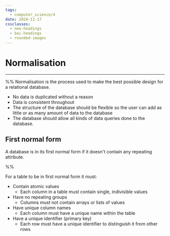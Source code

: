 ```yaml
---
tags:
  - computer_science/4
date: 2024-11-17
cssclasses:
  - neo-headings
  - bai-headings
  - rounded-images
---
```

# Normalisation
***
%% Normalisation is the process used to make the best possible design for a relational database.
- No data is duplicated without a reason
- Data is consistent throughout
- The structure of the database should be flexible so the user can add as little or as many amount of data to the database
- The database should allow all kinds of data queries done to the database.
## First normal form
A database is in its first normal form if it doesn't contain any repeating attribute.

 %%
 
For a table to be in first normal form it must:
- Contain atomic values
    - Each column in a table must contain single, indivisible values        
- Have no repeating groups
    - Columns must not contain arrays or lists of values
- Have unique column names
    - Each column must have a unique name within the table
- Have a unique identifier (primary key)
    - Each row must have a unique identifier to distinguish it from other rows

